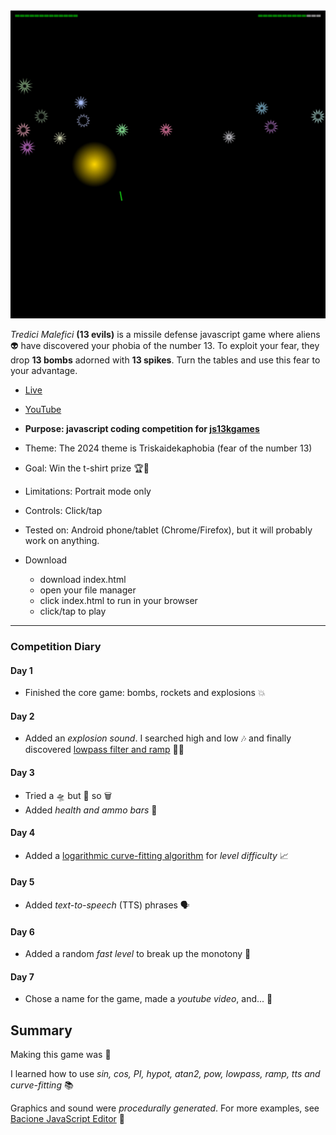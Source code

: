 [![Play](README.JPG)](https://bacionejs.github.io/tredicimalefici)

*Tredici Malefici* **(13 evils)** is a missile defense javascript game where aliens 👽 have discovered your phobia of the number 13. To exploit your fear, they drop **13 bombs** adorned with **13 spikes**. Turn the tables and use this fear to your advantage.

- [Live](https://bacionejs.github.io/tredicimalefici)
- [YouTube](http://www.youtube.com/@bacionejs)

- **Purpose: javascript coding competition for [js13kgames](https://js13kgames.com)**
- Theme: The 2024 theme is Triskaidekaphobia (fear of the number 13)
- Goal: Win the t-shirt prize 🏆🎉
- Limitations: Portrait mode only
- Controls: Click/tap
- Tested on: Android phone/tablet (Chrome/Firefox), but it will probably work on anything.

- Download
  - download index.html
  - open your file manager
  - click index.html to run in your browser
  - click/tap to play

---

### Competition Diary

#### Day 1
- Finished the core game: bombs, rockets and explosions 💥

#### Day 2
- Added an *explosion sound*. I searched high and low 🎶 and finally discovered [lowpass filter and ramp](https://bacionejs.github.io/explosion) 🕵️‍♂️

#### Day 3
- Tried a 🛸 but 💩 so 🗑️
- Added *health and ammo bars* 🚥

#### Day 4
- Added a [logarithmic curve-fitting algorithm](https://bacionejs.github.io/difficultyalgorithm) for *level difficulty* 📈

#### Day 5
- Added *text-to-speech* (TTS) phrases 🗣️

#### Day 6
- Added a random *fast level* to break up the monotony 🤪

#### Day 7
- Chose a name for the game, made a *youtube video*, and... 🚀

## Summary
Making this game was 🥳

I learned how to use *sin, cos, PI, hypot, atan2, pow, lowpass, ramp, tts and curve-fitting* 📚


Graphics and sound were *procedurally generated*. For more examples, see [Bacione JavaScript Editor](https://github.com/bacionejs/editor) 🫦
